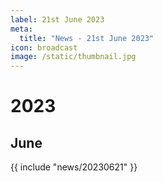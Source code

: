 ```yaml
---
label: 21st June 2023
meta:
  title: "News - 21st June 2023"
icon: broadcast
image: /static/thumbnail.jpg
---
```


# 2023
## June

{{ include "news/20230621" }}